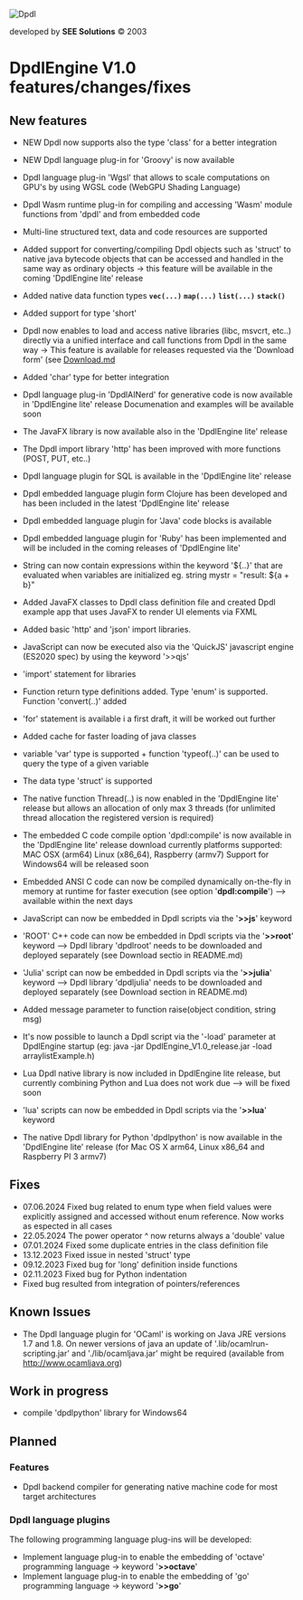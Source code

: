 
![Dpdl](https://www.dpdl.io/images/dpdl-io.png)

developed by
**SEE Solutions**
&copy; 2003

# DpdlEngine V1.0 features/changes/fixes

## New features

* NEW Dpdl now supports also the type 'class' for a better integration
* NEW Dpdl language plug-in for 'Groovy' is now available

* Dpdl language plug-in 'Wgsl' that allows to scale computations on GPU's by using WGSL code (WebGPU Shading Language)

* Dpdl Wasm runtime plug-in for compiling and accessing 'Wasm' module functions from 'dpdl' and from embedded code

* Multi-line structured text, data and code resources are supported

* Added support for converting/compiling Dpdl objects such as 'struct' to native java bytecode objects that can be accessed and handled in the same way as ordinary objects -> this feature will be available in the coming 'DpdlEngine lite' release

* Added native data function types **`vec(...)`** **`map(...)`** **`list(...)`** **`stack()`**

* Added support for type 'short'
* Dpdl now enables to load and access native libraries (libc, msvcrt, etc..) directly via a unified interface
					and call functions from Dpdl in the same way -> This feature is available for releases requested via the 							'Download form' (see [Download.md](https://github.com/Dpdl-io/DpdlEngine/blob/main/Download.md)
* Added 'char' type for better integration
* Dpdl language plug-in 'DpdlAINerd' for generative code is now available in 'DpdlEngine lite' release
					Documenation and examples will be available soon
* The JavaFX library is now available also in the 'DpdlEngine lite' release
* The Dpdl import library 'http' has been improved with more functions (POST, PUT, etc..)
* Dpdl language plugin for SQL is available in the 'DpdlEngine lite' release
* Dpdl embedded language plugin form Clojure has been developed and has been included in the latest 'DpdlEngine lite' release
* Dpdl embedded language plugin for 'Java' code blocks is available
* Dpdl embedded language plugin for 'Ruby' has been implemented and will be included in the coming releases of 'DpdlEngine lite'
* String can now contain expressions within the keyword '${..}' that are evaluated when variables are initialized eg. string mystr = "result: ${a + b}" 
* Added JavaFX classes to Dpdl class definition file and created Dpdl example app that uses JavaFX to render UI elements via FXML
* Added basic 'http' and 'json' import libraries.
* JavaScript can now be executed also via the 'QuickJS' javascript engine (ES2020 spec) by using the keyword '>>qjs'
* 'import' statement for libraries
* Function return type definitions added. Type 'enum' is supported. Function 'convert(..)' added
* 'for' statement is available i a first draft, it will be worked out further
* Added cache for faster loading of java classes
* variable 'var' type is supported + function 'typeof(..)' can be used to query the type of a given variable
* The data type 'struct' is supported
* The native function Thread(..) is now enabled in the 'DpdlEngine lite' release but allows an allocation of only max 3 threads (for unlimited thread allocation the registered version is required)
* The embedded C code compile option 'dpdl:compile' is now available in the 'DpdlEngine lite' release download
  currently platforms supported: MAC OSX (arm64) Linux (x86_64), Raspberry (armv7)
  Support for Windows64 will be released soon
* Embedded ANSI C code can now be compiled dynamically on-the-fly in memory at runtime for faster execution (see option '**dpdl:compile**') --> available within the next days
* JavaScript can now be embedded in Dpdl scripts via the '**>>js**' keyword
* 'ROOT' C++ code can now be embedded in Dpdl scripts via the '**>>root**' keyword --> Dpdl library 'dpdlroot' needs to be downloaded and deployed separately (see Download sectio in README.md)  
* 'Julia' script can now be embedded in Dpdl scripts via the '**>>julia**' keyword --> Dpdl library 'dpdljulia' needs to be downloaded and deployed separately (see Download section in README.md)
* Added message parameter to function raise(object condition, string msg)
* It's now possible to launch a Dpdl script via the '-load' parameter at DpdlEngine startup (eg: java -jar DpdlEngine_V1.0_release.jar -load arraylistExample.h)
* Lua Dpdl native library is now included in DpdlEngine lite release, but currently combining Python and Lua does not work due --> will be fixed soon
* 'lua' scripts can now be embedded in Dpdl scripts via the '**>>lua**' keyword
* The native Dpdl library for Python 'dpdlpython' is now available  in the 'DpdlEngine lite' release (for Mac OS X arm64, Linux x86_64 and Raspberry PI 3 armv7)

## Fixes

* 07.06.2024 Fixed bug related to enum type when field values were explicitly assigned and accessed without enum reference. Now works as espected in all cases
* 22.05.2024 The power operator ^ now returns always a 'double' value
* 07.01.2024 Fixed some duplicate entries in the class definition file
* 13.12.2023 Fixed issue in nested 'struct' type
* 09.12.2023 Fixed bug for 'long' definition inside functions
* 02.11.2023 Fixed bug for Python indentation
* Fixed bug resulted from integration of pointers/references


## Known Issues

* The Dpdl language plugin for 'OCaml' is working on Java JRE versions 1.7 and 1.8. On newer versions of java an
update of '.lib/ocamlrun-scripting.jar' and './lib/ocamljava.jar' might be required (available from http://www.ocamljava.org)


## Work in progress

* compile 'dpdlpython' library for Windows64


## Planned

### Features

* Dpdl backend compiler for generating native machine code for most target architectures



### Dpdl language plugins

The following programming language plug-ins will be developed:

* Implement language plug-in to enable the embedding of 'octave' programming language -> keyword '**>>octave**'
* Implement language plug-in to enable the embedding of 'go' programming language -> keyword '**>>go**'

